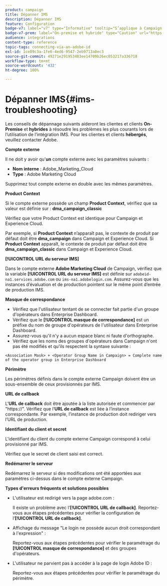 ```yaml
---
product: campaign
title: Dépanner IMS
description: Dépanner IMS
feature: Configuration
badge-v7: label="v7" type="Informative" tooltip="S’applique à Campaign Classic v7"
badge-v7-prem: label="On-premise et hybride" type="Caution" url="https://experienceleague.adobe.com/docs/campaign-classic/using/installing-campaign-classic/architecture-and-hosting-models/hosting-models-lp/hosting-models.html?lang=fr" tooltip="S’applique uniquement aux déploiements on-premise et hybrides"
audience: integrations
content-type: reference
topic-tags: connecting-via-an-adobe-id
exl-id: 1ce89c3a-1fe6-4ed6-9547-2eb9713a0ec3
source-git-commit: 49271e291953483ee14709b26ec053217a336718
workflow-type: tm+mt
source-wordcount: '432'
ht-degree: 100%

---
```


# Dépanner IMS{#ims-troubleshooting}


Les conseils de dépannage suivants aideront les clientes et clients **On-Premise** et **hybrides** à résoudre les problèmes les plus courants lors de l’utilisation de l’intégration IMS. Pour les clientes et clients **hébergés**, veuillez contacter Adobe.

**Compte externe**

Il ne doit y avoir qu&#39;**un** compte externe avec les paramètres suivants :

* **Nom interne** : Adobe_Marketing_Cloud
* **Type** : Adobe Marketing Cloud

Supprimez tout compte externe en double avec les mêmes paramètres.

**Product Context**

Si le compte externe possède un champ **Product Context**, vérifiez que sa valeur est définie sur : **dma_campaign_classic**

Vérifiez que votre Product Context est identique pour Campaign et Experience Cloud.

Par exemple, si **Product Context** n’apparaît pas, le contexte de produit par défaut doit être **dma_campaign** dans Campaign et Experience Cloud. Si **Product Context** apparaît, le contexte de produit par défaut doit être **dma_campaign_classic** dans Campaign et Experience Cloud.

**[!UICONTROL URL du serveur IMS]**

Dans le compte externe **Adobe Marketing Cloud** de Campaign, vérifiez que la variable **[!UICONTROL URL du serveur IMS]** est définie sur `adobeid-na1.services.adobe.com` ou `ims-na1.adobelogin.com`. Assurez-vous que les instances d’évaluation et de production pointent sur le même point d’entrée de production IMS.

**Masque de correspondance**

* Vérifiez que l&#39;utilisateur tentant de se connecter fait partie d&#39;un groupe d&#39;opérateurs dans Enterprise Dashboard.
* Vérifiez que le **[!UICONTROL masque de correspondance]** est un préfixe du nom de groupe d&#39;opérateurs de l&#39;utilisateur dans Enterprise Dashboard.
* Assurez-vous qu&#39;il n&#39;y a aucun espace blanc ni faute d&#39;orthographe.
* Vérifiez que les noms des groupes d&#39;opérateurs dans Campaign n&#39;ont pas été modifiés et qu&#39;ils respectent la syntaxe suivante :

```
<Association Mask> + <Operator Group Name in Campaign> = Complete name of the operator group in Enterprise Dashboard
```

**Périmètre**

Les périmètres définis dans le compte externe Campaign doivent être un sous-ensemble de ceux provisionnés par IMS.

**URL de callback**

L&#39;**URL de callback** doit être ajoutée à la liste autorisée et commencer par &quot;https://&quot;. Vérifiez que l’**URL de callback** est liée à l’instance correspondante. Par exemple, l’instance de production doit rediriger vers l’URL de production.

**Identifiant du client et secret**

L&#39;identifiant du client du compte externe Campaign correspond à celui provisionné par IMS.

Vérifiez que le secret de client saisi est correct.

**Redémarrer le serveur**

Redémarrez le serveur si des modifications ont été apportées aux paramètres ci-dessus dans le compte externe Campaign.

**Types d&#39;erreurs fréquents et solutions possibles**

* L&#39;utilisateur est redirigé vers la page adobe.com :

  Il existe un problème avec l’**[!UICONTROL URL de callback]**. Reportez-vous aux étapes précédentes pour vérifier la configuration de l’**[!UICONTROL URL de callback]**.

* Affichage du message &quot;Le login ne possède aucun droit correspondant à l&#39;expression&quot; :

  Reportez-vous aux étapes précédentes pour vérifier le paramétrage du **[!UICONTROL masque de correspondance]** et des groupes d&#39;opérateurs.

* L&#39;utilisateur ne parvient pas à accéder à la page de login Adobe ID :

  Reportez-vous aux étapes précédentes pour vérifier le paramétrage du périmètre.
